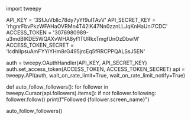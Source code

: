 import tweepy

API_KEY = '3SfJuVbllc78dy7yYf9ulTAvV'
API_SECRET_KEY = 'rhgnrFbvPkzWFAHaOVRMn4T42lK47Nn0zznLLJqKnHaUni7CDC'
ACCESS_TOKEN = '3076980989-u3mdBIKDE5WQAXvWHA8yf1TURkxTmgfUnOzDbwM'
ACCESS_TOKEN_SECRET = 'lcdhIIpsuAmFYYiYHm8rG495jrcEq5fRRCPPQALSsJ5EN'

auth = tweepy.OAuthHandler(API_KEY, API_SECRET_KEY)
auth.set_access_token(ACCESS_TOKEN, ACCESS_TOKEN_SECRET)
api = tweepy.API(auth, wait_on_rate_limit=True, wait_on_rate_limit_notify=True)

def auto_follow_followers():
    for follower in tweepy.Cursor(api.followers).items():
        if not follower.following:
            follower.follow()
            print(f"Followed {follower.screen_name}")

auto_follow_followers()
